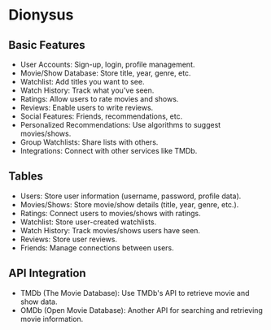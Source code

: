 # Dionysus

## Basic Features

- User Accounts: Sign-up, login, profile management.
- Movie/Show Database: Store title, year, genre, etc.
- Watchlist: Add titles you want to see.
- Watch History: Track what you've seen.
- Ratings: Allow users to rate movies and shows.
- Reviews: Enable users to write reviews.
- Social Features: Friends, recommendations, etc.
- Personalized Recommendations: Use algorithms to suggest movies/shows.
- Group Watchlists: Share lists with others.
- Integrations: Connect with other services like TMDb.

## Tables

- Users: Store user information (username, password, profile data).
- Movies/Shows: Store movie/show details (title, year, genre, etc.).
- Ratings: Connect users to movies/shows with ratings.
- Watchlist: Store user-created watchlists.
- Watch History: Track movies/shows users have seen.
- Reviews: Store user reviews.
- Friends: Manage connections between users.

## API Integration

- TMDb (The Movie Database): Use TMDb's API to retrieve movie and show data.
- OMDb (Open Movie Database): Another API for searching and retrieving movie information.

